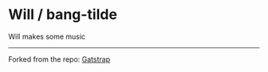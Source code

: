# Will / bang-tilde

Will makes some music

---

Forked from the repo:
[Gatstrap](https://github.com/jaxx2104/gatsby-starter-bootstrap)
